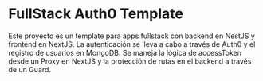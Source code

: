 # FullStack Auth0 Template

Este proyecto es un template para apps fullstack con backend en NestJS y frontend en NextJS. 
La autenticación se lleva a cabo a través de Auth0 y el registro de usuarios en MongoDB.
Se maneja la lógica de accessToken desde un Proxy en NextJS y la protección de rutas en el backend a través de un Guard. 